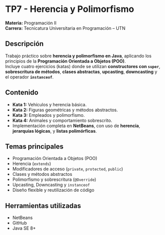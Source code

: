 # TP7 - Herencia y Polimorfismo  
**Materia:** Programación II  
**Carrera:** Tecnicatura Universitaria en Programación – UTN  

## Descripción  
Trabajo práctico sobre **herencia y polimorfismo en Java**, aplicando los principios de la **Programación Orientada a Objetos (POO)**.  
Incluye cuatro ejercicios (katas) donde se utilizan **constructores con `super`**, **sobrescritura de métodos**, **clases abstractas**, **upcasting**, **downcasting** y el operador **`instanceof`**.

## Contenido  
- **Kata 1:** Vehículos y herencia básica.
- **Kata 2:** Figuras geométricas y métodos abstractos.
- **Kata 3:** Empleados y polimorfismo.
- **Kata 4:** Animales y comportamiento sobrescrito. 
- Implementación completa en **NetBeans**, con uso de **herencia**, **jerarquías lógicas**, y **listas polimórficas**.

## Temas principales  
- Programación Orientada a Objetos (POO)  
- Herencia (`extends`)  
- Modificadores de acceso (`private`, `protected`, `public`)  
- Clases y métodos abstractos  
- Polimorfismo y sobrescritura (`@Override`)  
- Upcasting, Downcasting y `instanceof`  
- Diseño flexible y reutilización de código  

## Herramientas utilizadas  
- NetBeans  
- GitHub  
- Java SE 8+  